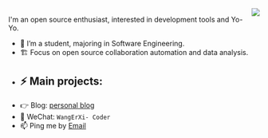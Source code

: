 <img align="right" src="https://github-readme-stats.vercel.app/api?username=QuakeWang&&show_icons=true&icon_color=ad0d52&text_color=24292e&bg_color=ffffff&hide_title=true%22" />

I'm an open source enthusiast, interested in development tools and Yo-Yo.

- 🌱 I’m a student, majoring in Software Engineering. 
- 🏗 Focus on open source collaboration automation and data analysis.
- ⚡ Main projects: 
  - 
- 👉 Blog: [personal blog](https://quakewang.github.io/)
- 💬 WeChat: `WangErXi- Coder`
- 📫 Ping me by [Email](mailto:wangfuzheng0814@foxmail.com) 
